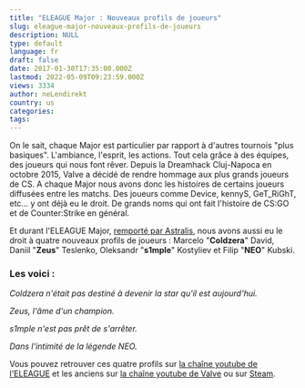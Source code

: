 ```yaml
---
title: "ELEAGUE Major : Nouveaux profils de joueurs"
slug: eleague-major-nouveaux-profils-de-joueurs
description: NULL
type: default
language: fr
draft: false
date: 2017-01-30T17:35:00.000Z
lastmod: 2022-05-09T09:23:59.000Z
views: 3334
author: neLendirekt
country: us
categories:
tags:
---
```

On le sait, chaque Major est particulier par rapport à d'autres tournois "plus basiques". L'ambiance, l'esprit, les actions. Tout cela grâce à des équipes, des joueurs qui nous font rêver. Depuis la Dreamhack Cluj-Napoca en octobre 2015, Valve a décidé de rendre hommage aux plus grands joueurs de CS. A chaque Major nous avons donc les histoires de certains joueurs diffusées entre les matchs. Des joueurs comme Device, kennyS, GeT\_RiGhT, etc... y ont déjà eu le droit. De grands noms qui ont fait l'histoire de CS:GO et de Counter:Strike en général. 

Et durant l'ELEAGUE Major, [remporté par Astralis](/flash/eleague-major-astralis-remporte-son-premier-major/291 "remporté par Astralis"), nous avons aussi eu le droit à quatre nouveaux profils de joueurs : Marcelo "**Coldzera**" David, Daniil "**Zeus**" Teslenko, Oleksandr "**s1mple**" Kostyliev et Filip "**NEO**" Kubski.

### Les voici :

_Coldzera n'était pas destiné à devenir la star qu'il est aujourd'hui._  

_Zeus, l'âme d'un champion._  

_s1mple n'est pas prêt de s'arrêter._  

_Dans l'intimité de la légende NEO._  

Vous pouvez retrouver ces quatre profils sur [la chaîne youtube de l'ELEAGUE](https://www.youtube.com/channel/UCK7CPGf74Fpes6kKLMuAdBg/videos "la chaîne youtube de l'ELEAGUE") et les anciens sur [la chaîne youtube de Valve](https://www.youtube.com/user/Valve/videos "la chaîne youtube de Valve") ou sur [Steam](http://store.steampowered.com/app/413850/ "Steam").
